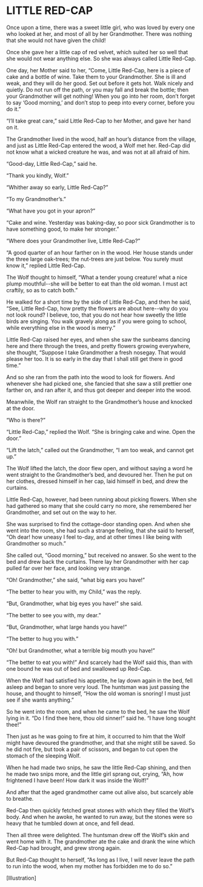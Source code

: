 # LITTLE RED-CAP


Once upon a time, there was a sweet little girl, who was loved by every
one who looked at her, and most of all by her Grandmother. There was
nothing that she would not have given the child!

Once she gave her a little cap of red velvet, which suited her so well
that she would not wear anything else. So she was always called Little
Red-Cap.

One day, her Mother said to her, “Come, Little Red-Cap, here is a piece
of cake and a bottle of wine. Take them to your Grandmother. She is ill
and weak, and they will do her good. Set out before it gets hot. Walk
nicely and quietly. Do not run off the path, or you may fall and break
the bottle; then your Grandmother will get nothing! When you go into
her room, don’t forget to say ‘Good morning,’ and don’t stop to peep
into every corner, before you do it.”

“I’ll take great care,” said Little Red-Cap to her Mother, and gave her
hand on it.

The Grandmother lived in the wood, half an hour’s distance from the
village, and just as Little Red-Cap entered the wood, a Wolf met her.
Red-Cap did not know what a wicked creature he was, and was not at all
afraid of him.

“Good-day, Little Red-Cap,” said he.

“Thank you kindly, Wolf.”

“Whither away so early, Little Red-Cap?”

“To my Grandmother’s.”

“What have you got in your apron?”

“Cake and wine. Yesterday was baking-day, so poor sick Grandmother is
to have something good, to make her stronger.”

“Where does your Grandmother live, Little Red-Cap?”

“A good quarter of an hour farther on in the wood. Her house stands
under the three large oak-trees; the nut-trees are just below. You
surely must know it,” replied Little Red-Cap.

The Wolf thought to himself, “What a tender young creature! what a nice
plump mouthful--she will be better to eat than the old woman. I must
act craftily, so as to catch both.”

He walked for a short time by the side of Little Red-Cap, and then he
said, “See, Little Red-Cap, how pretty the flowers are about here--why
do you not look round? I believe, too, that you do not hear how sweetly
the little birds are singing. You walk gravely along as if you were
going to school, while everything else in the wood is merry.”

Little Red-Cap raised her eyes, and when she saw the sunbeams
dancing here and there through the trees, and pretty flowers growing
everywhere, she thought, “Suppose I take Grandmother a fresh nosegay.
That would please her too. It is so early in the day that I shall still
get there in good time.”

And so she ran from the path into the wood to look for flowers. And
whenever she had picked one, she fancied that she saw a still prettier
one farther on, and ran after it, and thus got deeper and deeper into
the wood.

Meanwhile, the Wolf ran straight to the Grandmother’s house and knocked
at the door.

“Who is there?”

“Little Red-Cap,” replied the Wolf. “She is bringing cake and wine.
Open the door.”

“Lift the latch,” called out the Grandmother, “I am too weak, and
cannot get up.”

The Wolf lifted the latch, the door flew open, and without saying a
word he went straight to the Grandmother’s bed, and devoured her. Then
he put on her clothes, dressed himself in her cap, laid himself in bed,
and drew the curtains.

Little Red-Cap, however, had been running about picking flowers. When
she had gathered so many that she could carry no more, she remembered
her Grandmother, and set out on the way to her.

She was surprised to find the cottage-door standing open. And when she
went into the room, she had such a strange feeling, that she said to
herself, “Oh dear! how uneasy I feel to-day, and at other times I like
being with Grandmother so much.”

She called out, “Good morning,” but received no answer. So she went to
the bed and drew back the curtains. There lay her Grandmother with her
cap pulled far over her face, and looking very strange.

“Oh! Grandmother,” she said, “what big ears you have!”

“The better to hear you with, my Child,” was the reply.

“But, Grandmother, what big eyes you have!” she said.

“The better to see you with, my dear.”

“But, Grandmother, what large hands you have!”

“The better to hug you with.”

“Oh! but Grandmother, what a terrible big mouth you have!”

“The better to eat you with!” And scarcely had the Wolf said this, than
with one bound he was out of bed and swallowed up Red-Cap.

When the Wolf had satisfied his appetite, he lay down again in the bed,
fell asleep and began to snore very loud. The huntsman was just passing
the house, and thought to himself, “How the old woman is snoring! I
must just see if she wants anything.”

So he went into the room, and when he came to the bed, he saw the Wolf
lying in it. “Do I find thee here, thou old sinner!” said he. “I have
long sought thee!”

Then just as he was going to fire at him, it occurred to him that the
Wolf might have devoured the grandmother, and that she might still be
saved. So he did not fire, but took a pair of scissors, and began to
cut open the stomach of the sleeping Wolf.

When he had made two snips, he saw the little Red-Cap shining, and then
he made two snips more, and the little girl sprang out, crying, “Ah,
how frightened I have been! How dark it was inside the Wolf!”

And after that the aged grandmother came out alive also, but scarcely
able to breathe.

Red-Cap then quickly fetched great stones with which they filled the
Wolf’s body. And when he awoke, he wanted to run away, but the stones
were so heavy that he tumbled down at once, and fell dead.

Then all three were delighted. The huntsman drew off the Wolf’s skin
and went home with it. The grandmother ate the cake and drank the wine
which Red-Cap had brought, and grew strong again.

But Red-Cap thought to herself, “As long as I live, I will never leave
the path to run into the wood, when my mother has forbidden me to do
so.”




[Illustration]

